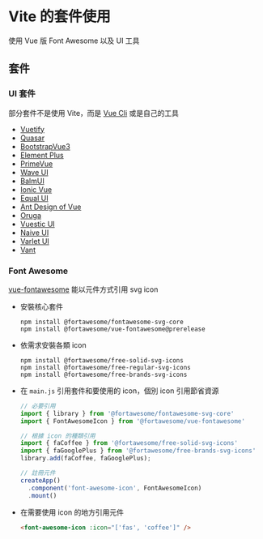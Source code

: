 # Vite 的套件使用

使用 Vue 版 Font Awesome 以及 UI 工具

## 套件
### UI 套件
部分套件不是使用 Vite，而是 [Vue Cli](https://cli.vuejs.org/) 或是自己的工具
- [Vuetify](https://next.vuetifyjs.com/en)
- [Quasar](https://quasar.dev/)
- [BootstrapVue3](https://www.npmjs.com/package/bootstrap-vue-3)
- [Element Plus](https://element-plus.org/)
- [PrimeVue](https://www.primefaces.org/primevue/#/)
- [Wave UI](https://antoniandre.github.io/wave-ui/)
- [BalmUI](https://next-material.balmjs.com/#/)
- [Ionic Vue](https://ionicframework.com/docs/vue/overview)
- [Equal UI](https://quatrochan.github.io/Equal/)
- [Ant Design of Vue](https://www.antdv.com/docs/vue/introduce/)
- [Oruga](https://oruga.io/)
- [Vuestic UI](https://vuestic.dev/)
- [Naive UI](https://www.naiveui.com/en-US/os-theme)
- [Varlet UI](https://varlet.gitee.io/varlet-ui/#/zh-CN/home)
- [Vant](https://vant-contrib.gitee.io/vant/#/zh-CN)

### Font Awesome
[vue-fontawesome](https://github.com/FortAwesome/vue-fontawesome) 能以元件方式引用 svg icon  
- 安裝核心套件
  ```
  npm install @fortawesome/fontawesome-svg-core 
  npm install @fortawesome/vue-fontawesome@prerelease 
  ```
- 依需求安裝各類 icon
  ```
  npm install @fortawesome/free-solid-svg-icons
  npm install @fortawesome/free-regular-svg-icons
  npm install @fortawesome/free-brands-svg-icons
  ```
- 在 `main.js` 引用套件和要使用的 icon，個別 icon 引用節省資源
  ```js
  // 必要引用
  import { library } from '@fortawesome/fontawesome-svg-core'
  import { FontAwesomeIcon } from '@fortawesome/vue-fontawesome'

  // 根據 icon 的種類引用
  import { faCoffee } from '@fortawesome/free-solid-svg-icons'
  import { faGooglePlus } from '@fortawesome/free-brands-svg-icons'
  library.add(faCoffee, faGooglePlus);

  // 註冊元件
  createApp()
    .component('font-awesome-icon', FontAwesomeIcon)
    .mount()
  ```
- 在需要使用 icon 的地方引用元件
  ```html
  <font-awesome-icon :icon="['fas', 'coffee']" />
  ```
